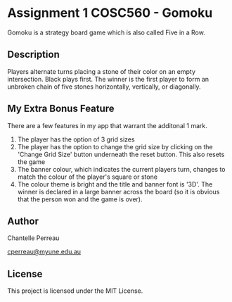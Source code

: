 # Assignment 1 COSC560 - Gomoku

Gomoku is a strategy board game which is also called Five in a Row. 

## Description

Players alternate turns placing a stone of their color on an empty intersection. Black plays first. The winner is the first player to form an unbroken chain of five stones horizontally, vertically, or diagonally. 

## My Extra Bonus Feature

There are a few features in my app that warrant the additonal 1 mark.

1) The player has the option of 3 grid sizes 
2) The player has the option to change the grid size by clicking on the 'Change Grid Size' button underneath the reset button. This also resets the game
3) The banner colour, which indicates the current players turn, changes to match the colour of the player's square or stone
4) The colour theme is bright and the title and banner font is '3D'. The winner is declared in a large banner across the board (so it is obvious that the person won and the game is over).

## Author

Chantelle Perreau

<cperreau@myune.edu.au>

## License

This project is licensed under the MIT License. 